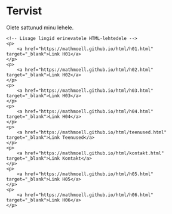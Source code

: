 <!DOCTYPE html>
<html lang="en">
<head>
    <meta charset="UTF-8">
    <meta name="viewport" content="width=device-width, initial-scale=1.0">
    <title>My GitHub Page</title>
    <!-- Link to the CSS file -->
    <link rel="stylesheet" href="styles.css">
</head>
<body>
    <h1>Tervist</h1>
    <p>Olete sattunud minu lehele.</p>

    <!-- Lisage lingid erinevatele HTML-lehtedele -->
    <p>
        <a href="https://mathmoell.github.io/html/h01.html" target="_blank">Link H01</a>
    </p>
    <p>
        <a href="https://mathmoell.github.io/html/h02.html" target="_blank">Link H02</a>
    </p>
    <p>
        <a href="https://mathmoell.github.io/html/h03.html" target="_blank">Link H03</a>
    </p>
    <p>
        <a href="https://mathmoell.github.io/html/h04.html" target="_blank">Link H04</a>
    </p>
    <p>
        <a href="https://mathmoell.github.io/html/teenused.html" target="_blank">Link Teenused</a>
    </p>
    <p>
        <a href="https://mathmoell.github.io/html/kontakt.html" target="_blank">Link Kontakt</a>
    </p>
    <p>
        <a href="https://mathmoell.github.io/html/h05.html" target="_blank">Link H05</a>
    </p>
    <p>
        <a href="https://mathmoell.github.io/html/h06.html" target="_blank">Link H06</a>
    </p>
</body>
</html>
